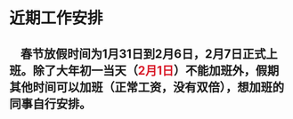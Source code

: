 # 近期工作安排
## &nbsp;&nbsp;&nbsp;&nbsp;春节放假时间为1月31日到2月6日，2月7日正式上班。除了大年初一当天（<font color='#d91c2a'>2月1日</font>）不能加班外，假期其他时间可以加班（正常工资，没有双倍），想加班的同事自行安排。
